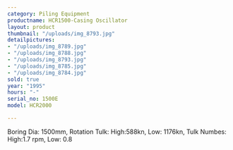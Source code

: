 ```yaml
---
category: Piling Equipment
productname: HCR1500-Casing Oscillator
layout: product
thumbnail: "/uploads/img_8793.jpg"
detailpictures:
- "/uploads/img_8789.jpg"
- "/uploads/img_8788.jpg"
- "/uploads/img_8793.jpg"
- "/uploads/img_8785.jpg"
- "/uploads/img_8784.jpg"
sold: true
year: "1995"
hours: "-"
serial_no: 1500E
model: HCR2000

---
```

Boring Dia: 1500mm, Rotation Tulk: High:588kn, Low: 1176kn, Tulk Numbes: High:1.7 rpm, Low: 0.8